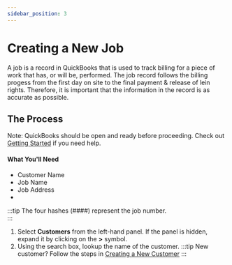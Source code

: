 ```yaml
---
sidebar_position: 3
---
```


# Creating a New Job
A job is a record in QuickBooks that is used to track billing for a piece of work that has, or will be, performed. The job record follows the billing progess from the first day on site to the final payment & release of lein rights. Therefore, it is important that the information in the record is as accurate as possible.

## The Process
Note: QuickBooks should be open and ready before proceeding. Check out [Getting Started](getting-started.md) if you need help.

#### What You'll Need
- Customer Name
- Job Name
- Job Address
- 

:::tip
The four hashes (####) represent the job number.  
:::

1. Select **Customers** from the left-hand panel. If the panel is hidden, expand it by clicking on the **>** symbol.
2. Using the search box, lookup the name of the customer.
   :::tip
   New customer? Follow the steps in [Creating a New Customer](creating-new-customer.md)
   :::

